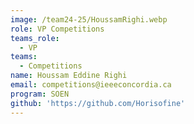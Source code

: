 ```yaml
---
image: /team24-25/HoussamRighi.webp
role: VP Competitions
teams_role:
  - VP
teams:
  - Competitions
name: Houssam Eddine Righi
email: competitions@ieeeconcordia.ca
program: SOEN
github: 'https://github.com/Horisofine'
---
```


